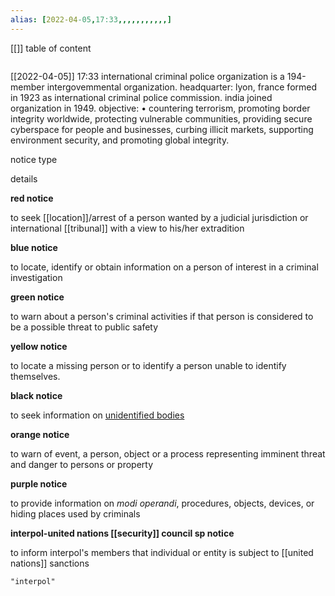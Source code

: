 ```yaml
---
alias: [2022-04-05,17:33,,,,,,,,,,,]
---
```

[[]]
table of content
```toc
```

[[2022-04-05]] 17:33
international criminal police organization is a 194-member intergovemmental organization.
headquarter: lyon, france
formed in 1923 as international criminal police commission.
india joined organization in 1949.
objective:
• countering terrorism, promoting border integrity worldwide, protecting vulnerable communities, providing secure cyberspace for people and businesses, curbing illicit markets, supporting environment security, and promoting global integrity.

notice type

details

**red notice**

to seek [[location]]/arrest of a person wanted by a judicial jurisdiction or international [[tribunal]] with a view to his/her extradition

**blue notice**

to locate, identify or obtain information on a person of interest in a criminal investigation

**green notice**

to warn about a person's criminal activities if that person is considered to be a possible threat to public safety

**yellow notice**

to locate a missing person or to identify a person unable to identify themselves.

**black notice**

to seek information on [unidentified bodies](https://en.wikipedia.org/wiki/unidentified_decedent "unidentified decedent")

**orange notice**

to warn of event, a person, object or a process representing imminent threat and danger to persons or property

**purple notice**

to provide information on _modi operandi_, procedures, objects, devices, or hiding places used by criminals

**interpol-united nations [[security]] council sp notice**

to inform interpol's members that individual or entity is subject to [[united nations]] sanctions
```query
"interpol"
```